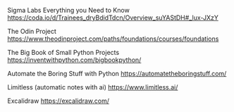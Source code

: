 Sigma Labs Everything you Need to Know
https://coda.io/d/Trainees_dryBdidTdcn/Overview_suYAStDH#_lux-JXzY

The Odin Project
https://www.theodinproject.com/paths/foundations/courses/foundations

The Big Book of Small Python Projects
https://inventwithpython.com/bigbookpython/

Automate the Boring Stuff with Python
https://automatetheboringstuff.com/

Limitless (automatic notes with ai)
https://www.limitless.ai/

Excalidraw
https://excalidraw.com/
